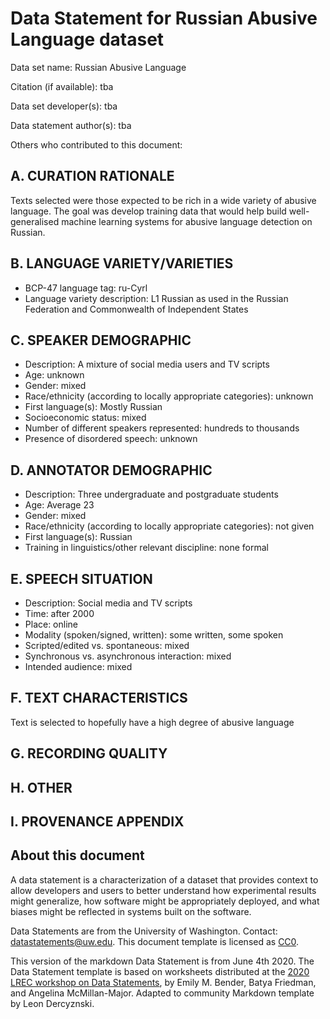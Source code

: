 # Data Statement for Russian Abusive Language dataset

Data set name: Russian Abusive Language

Citation (if available): tba

Data set developer(s): tba

Data statement author(s): tba

Others who contributed to this document:

## A. CURATION RATIONALE 

Texts selected were those expected to be rich in a wide variety of abusive language. The goal was develop training data that would help build well-generalised machine learning systems for abusive language detection on Russian.

## B. LANGUAGE VARIETY/VARIETIES

* BCP-47 language tag: ru-Cyrl
* Language variety description: L1 Russian as used in the Russian Federation and Commonwealth of Independent States

## C. SPEAKER DEMOGRAPHIC

* Description: A mixture of social media users and TV scripts
* Age: unknown
* Gender: mixed
* Race/ethnicity (according to locally appropriate categories): unknown
* First language(s): Mostly Russian
* Socioeconomic status: mixed
* Number of different speakers represented: hundreds to thousands
* Presence of disordered speech: unknown
 
## D. ANNOTATOR DEMOGRAPHIC

* Description: Three undergraduate and postgraduate students
* Age: Average 23
* Gender: mixed
* Race/ethnicity (according to locally appropriate categories): not given
* First language(s): Russian
* Training in linguistics/other relevant discipline: none formal


## E. SPEECH SITUATION

* Description: Social media and TV scripts
* Time: after 2000
* Place: online
* Modality (spoken/signed, written): some written, some spoken
* Scripted/edited vs. spontaneous: mixed
* Synchronous vs. asynchronous interaction: mixed
* Intended audience: mixed

## F. TEXT CHARACTERISTICS

Text is selected to hopefully have a high degree of abusive language

## G. RECORDING QUALITY

## H. OTHER

## I. PROVENANCE APPENDIX

## About this document

A data statement is a characterization of a dataset that provides context to allow developers and users to better understand how experimental results might generalize, how software might be appropriately deployed, and what biases might be reflected in systems built on the software.

Data Statements are from the University of Washington. Contact: [datastatements@uw.edu](mailto:datastatements@uw.edu). This document template is licensed as [CC0](https://creativecommons.org/share-your-work/public-domain/cc0/).

This version of the markdown Data Statement is from June 4th 2020. The Data Statement template is based on worksheets distributed at the [2020 LREC workshop on Data Statements](https://sites.google.com/uw.edu/data-statements-for-nlp/), by Emily M. Bender, Batya Friedman, and Angelina McMillan-Major. Adapted to community Markdown template by Leon Dercyznski.